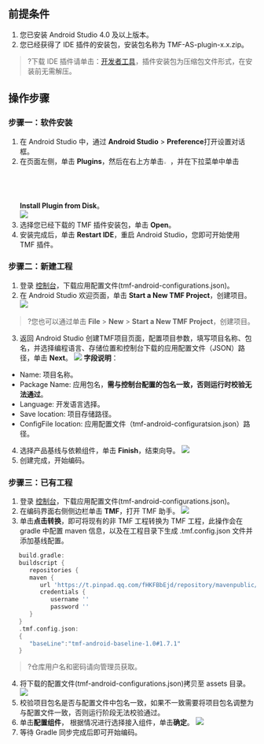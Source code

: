 ## 前提条件
1. 您已安装 Android Studio 4.0 及以上版本。
2. 您已经获得了 IDE 插件的安装包，安装包名称为 TMF-AS-plugin-x.x.zip。
>?下载 IDE 插件请单击：[开发者工具](https://tmf-warehouse-1257849200.cos.ap-beijing.myqcloud.com/tmf/ide/TMF-AS-plugin.zip)，插件安装包为压缩包文件形式，在安装前无需解压。

## 操作步骤

### 步骤一：软件安装[](id:install)
1. 在 Android Studio 中，通过 **Android Studio** > **Preference**打开设置对话框。
2. 在页面左侧，单击 **Plugins**，然后在右上方单击<img src="https://qcloudimg.tencent-cloud.cn/raw/e618f71cd3c5384c31735f3354a2c805.png" width="2%"> ，并在下拉菜单中单击 **Install Plugin from Disk**。  
![](https://qcloudimg.tencent-cloud.cn/raw/fcd3ebc926d99ac2030545568852947d.png)
3. 选择您已经下载的 TMF 插件安装包，单击 **Open**。
4. 安装完成后，单击 **Restart IDE**，重启 Android Studio，您即可开始使用 TMF 插件。


### 步骤二：新建工程[](id:new)
1. 登录 [控制台](https://console.cloud.tencent.com/tmf)，下载应用配置文件(tmf-android-configurations.json)。
2. 在 Android Studio 欢迎页面，单击 **Start a New TMF Project**，创建项目。   
![](https://qcloudimg.tencent-cloud.cn/raw/f3dcddf0549f71a9d42aefb03f69969d.png)
>?您也可以通过单击 **File** > **New** > **Start a New TMF Project**，创建项目。
>
3. 返回 Android Studio 创建TMF项目页面，配置项目参数，填写项目名称、包名，并选择编程语言、存储位置和控制台下载的应用配置文件（JSON）路径，单击 **Next**。
![](https://qcloudimg.tencent-cloud.cn/raw/bb3352ee185c5b70776226bcb0180edc.png)
**字段说明**：
  - Name: 项目名称。
  - Package Name: 应用包名，**需与控制台配置的包名一致，否则运行时校验无法通过**。
  - Language: 开发语言选择。
  - Save location: 项目存储路径。
  - ConfigFile location: 应用配置文件（tmf-android-configuratsion.json）路径。
4. 选择产品基线与依赖组件，单击 **Finish**，结束向导。
![](https://qcloudimg.tencent-cloud.cn/raw/201d9618f5ef1fca46a9dfbc38d380ab.png)
5. 创建完成，开始编码。


### 步骤三：已有工程[](id:import)
1. 登录 [控制台](https://console.cloud.tencent.com/tmf)，下载应用配置文件(tmf-android-configurations.json)。
2. 在编码界面右侧侧边栏单击 **TMF**，打开 TMF 助手。
![](https://qcloudimg.tencent-cloud.cn/raw/ac1628da1f1126aca4fb91b6855492ce.png)
3. 单击**点击转换**，即可将现有的非 TMF 工程转换为 TMF 工程，此操作会在 gradle 中配置 maven 信息，以及在工程目录下生成 .tmf.config.json 文件并添加基线配置。
```groovy
   build.gradle:
   buildscript {
      repositories {
      maven {
         url 'https://t.pinpad.qq.com/fHKFBbEjd/repository/mavenpublic/'
         credentials {
            username ''
            password ''
      }
   }
   .tmf.config.json:
   {
      "baseLine":"tmf-android-baseline-1.0#1.7.1"
   }
```
>?仓库用户名和密码请向管理员获取。
>
4. 将下载的配置文件(tmf-android-configurations.json)拷贝至 assets 目录。
![](https://qcloudimg.tencent-cloud.cn/raw/c768f103a1711f83f03520a73180ff15.png)
5. 校验项目包名是否与配置文件中包名一致，如果不一致需要将项目包名调整为与配置文件一致，否则运行阶段无法校验通过。
6. 单击**配置组件**， 根据情况进行选择接入组件，单击**确定**。
![](https://qcloudimg.tencent-cloud.cn/raw/3b035146a03a44cdb9bce5e166be7a0e.png)
7. 等待 Gradle 同步完成后即可开始编码。
